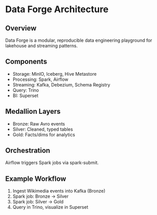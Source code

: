 # Data Forge Architecture

## Overview
Data Forge is a modular, reproducible data engineering playground for lakehouse and streaming patterns.

## Components
- Storage: MinIO, Iceberg, Hive Metastore
- Processing: Spark, Airflow
- Streaming: Kafka, Debezium, Schema Registry
- Query: Trino
- BI: Superset

## Medallion Layers
- Bronze: Raw Avro events
- Silver: Cleaned, typed tables
- Gold: Facts/dims for analytics

## Orchestration
Airflow triggers Spark jobs via spark-submit.

## Example Workflow
1. Ingest Wikimedia events into Kafka (Bronze)
2. Spark job: Bronze → Silver
3. Spark job: Silver → Gold
4. Query in Trino, visualize in Superset
